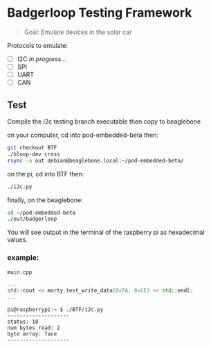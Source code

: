 # Badgerloop Testing Framework
> Goal: Emulate devices in the solar car

Protocols to emulate:
- [ ] I2C *in progress...*
- [ ] SPI
- [ ] UART
- [ ] CAN

## Test
Compile the i2c testing branch executable then copy to beaglebone

on your computer, cd into pod-embedded-beta then:
```bash
git checkout BTF
./bloop-dev cross
rsync -a out debian@beaglebone.local:~/pod-embedded-beta/
```
on the pi, cd into BTF then:
```bash
./i2c.py
```
finally, on the beaglebone:
```bash
cd ~/pod-embedded-beta
./out/badgerloop
```
You will see output in the terminal of the raspberry pi as hexadecimal values.

### example:

`main.cpp`
```cpp
...
std::cout << morty.test_write_data(0xFA, 0xCE) << std::endl;
...
```

```
pi@raspberrypi:~ $ ./BTF/i2c.py 
--------------------
status: 18
num bytes read: 2
byte array: face
--------------------
```
